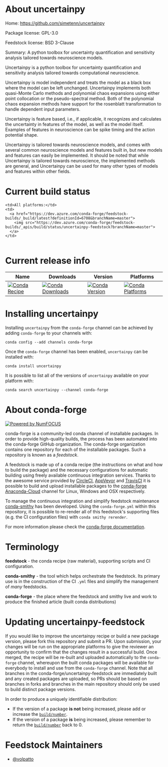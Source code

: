 About uncertainpy
=================

Home: https://github.com/simetenn/uncertainpy

Package license: GPL-3.0

Feedstock license: BSD 3-Clause

Summary: A python toolbox for uncertainty quantification and sensitivity analysis tailored towards neuroscience models.

Uncertainpy is a python toolbox for uncertainty quantification and sensitivity analysis tailored towards computational
neuroscience.

Uncertainpy is model independent and treats the model as a black box where the model can be left unchanged. Uncertainpy
implements both quasi-Monte Carlo methods and polynomial chaos expansions using either point collocation or the
pseudo-spectral method. Both of the polynomial chaos expansion methods have support for the rosenblatt transformation
to handle dependent input parameters.

Uncertainpy is feature based, i.e., if applicable, it recognizes and calculates the uncertainty in features of the model,
as well as the model itself. Examples of features in neuroscience can be spike timing and the action potential shape.

Uncertainpy is tailored towards neuroscience models, and comes with several common neuroscience models and features
built in, but new models and features can easily be implemented. It should be noted that while Uncertainpy is tailored
towards neuroscience, the implemented methods are general, and Uncertainpy can be used for many other types of models
and features within other fields.


Current build status
====================


<table><tr>
    
    <td>All platforms:</td>
    <td>
      <a href="https://dev.azure.com/conda-forge/feedstock-builds/_build/latest?definitionId=6708&branchName=master">
        <img src="https://dev.azure.com/conda-forge/feedstock-builds/_apis/build/status/uncertainpy-feedstock?branchName=master">
      </a>
    </td>
  </tr>
</table>

Current release info
====================

| Name | Downloads | Version | Platforms |
| --- | --- | --- | --- |
| [![Conda Recipe](https://img.shields.io/badge/recipe-uncertainpy-green.svg)](https://anaconda.org/conda-forge/uncertainpy) | [![Conda Downloads](https://img.shields.io/conda/dn/conda-forge/uncertainpy.svg)](https://anaconda.org/conda-forge/uncertainpy) | [![Conda Version](https://img.shields.io/conda/vn/conda-forge/uncertainpy.svg)](https://anaconda.org/conda-forge/uncertainpy) | [![Conda Platforms](https://img.shields.io/conda/pn/conda-forge/uncertainpy.svg)](https://anaconda.org/conda-forge/uncertainpy) |

Installing uncertainpy
======================

Installing `uncertainpy` from the `conda-forge` channel can be achieved by adding `conda-forge` to your channels with:

```
conda config --add channels conda-forge
```

Once the `conda-forge` channel has been enabled, `uncertainpy` can be installed with:

```
conda install uncertainpy
```

It is possible to list all of the versions of `uncertainpy` available on your platform with:

```
conda search uncertainpy --channel conda-forge
```


About conda-forge
=================

[![Powered by NumFOCUS](https://img.shields.io/badge/powered%20by-NumFOCUS-orange.svg?style=flat&colorA=E1523D&colorB=007D8A)](http://numfocus.org)

conda-forge is a community-led conda channel of installable packages.
In order to provide high-quality builds, the process has been automated into the
conda-forge GitHub organization. The conda-forge organization contains one repository
for each of the installable packages. Such a repository is known as a *feedstock*.

A feedstock is made up of a conda recipe (the instructions on what and how to build
the package) and the necessary configurations for automatic building using freely
available continuous integration services. Thanks to the awesome service provided by
[CircleCI](https://circleci.com/), [AppVeyor](https://www.appveyor.com/)
and [TravisCI](https://travis-ci.org/) it is possible to build and upload installable
packages to the [conda-forge](https://anaconda.org/conda-forge)
[Anaconda-Cloud](https://anaconda.org/) channel for Linux, Windows and OSX respectively.

To manage the continuous integration and simplify feedstock maintenance
[conda-smithy](https://github.com/conda-forge/conda-smithy) has been developed.
Using the ``conda-forge.yml`` within this repository, it is possible to re-render all of
this feedstock's supporting files (e.g. the CI configuration files) with ``conda smithy rerender``.

For more information please check the [conda-forge documentation](https://conda-forge.org/docs/).

Terminology
===========

**feedstock** - the conda recipe (raw material), supporting scripts and CI configuration.

**conda-smithy** - the tool which helps orchestrate the feedstock.
                   Its primary use is in the construction of the CI ``.yml`` files
                   and simplify the management of *many* feedstocks.

**conda-forge** - the place where the feedstock and smithy live and work to
                  produce the finished article (built conda distributions)


Updating uncertainpy-feedstock
==============================

If you would like to improve the uncertainpy recipe or build a new
package version, please fork this repository and submit a PR. Upon submission,
your changes will be run on the appropriate platforms to give the reviewer an
opportunity to confirm that the changes result in a successful build. Once
merged, the recipe will be re-built and uploaded automatically to the
`conda-forge` channel, whereupon the built conda packages will be available for
everybody to install and use from the `conda-forge` channel.
Note that all branches in the conda-forge/uncertainpy-feedstock are
immediately built and any created packages are uploaded, so PRs should be based
on branches in forks and branches in the main repository should only be used to
build distinct package versions.

In order to produce a uniquely identifiable distribution:
 * If the version of a package **is not** being increased, please add or increase
   the [``build/number``](https://conda.io/docs/user-guide/tasks/build-packages/define-metadata.html#build-number-and-string).
 * If the version of a package **is** being increased, please remember to return
   the [``build/number``](https://conda.io/docs/user-guide/tasks/build-packages/define-metadata.html#build-number-and-string)
   back to 0.

Feedstock Maintainers
=====================

* [@volpatto](https://github.com/volpatto/)

